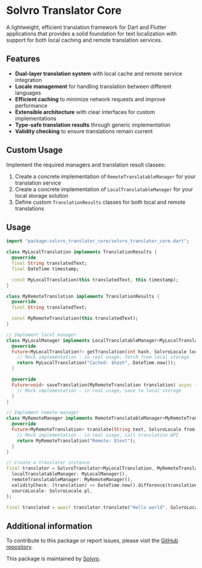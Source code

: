 <!-- 
This README describes the package. If you publish this package to pub.dev,
this README's contents appear on the landing page for your package.

For information about how to write a good package README, see the guide for
[writing package pages](https://dart.dev/tools/pub/writing-package-pages). 

For general information about developing packages, see the Dart guide for
[creating packages](https://dart.dev/guides/libraries/create-packages)
and the Flutter guide for
[developing packages and plugins](https://flutter.dev/to/develop-packages). 
-->

# Solvro Translator Core

A lightweight, efficient translation framework for Dart and Flutter applications that provides a solid foundation for text localization with support for both local caching and remote translation services.

## Features

- **Dual-layer translation system** with local cache and remote service integration
- **Locale management** for handling translation between different languages
- **Efficient caching** to minimize network requests and improve performance
- **Extensible architecture** with clear interfaces for custom implementations
- **Type-safe translation results** through generic implementation
- **Validity checking** to ensure translations remain current

## Custom Usage

Implement the required managers and translation result classes:

1. Create a concrete implementation of `RemoteTranslatableManager` for your translation service
2. Create a concrete implementation of `LocalTranslatableManager` for your local storage solution
3. Define custom `TranslationResults` classes for both local and remote translations

## Usage

```dart
import "package:solvro_translator_core/solvro_translator_core.dart";

class MyLocalTranslation implements TranslationResults {
  @override
  final String translatedText;
  final DateTime timestamp;

  const MyLocalTranslation(this.translatedText, this.timestamp);
}

class MyRemoteTranslation implements TranslationResults {
  @override
  final String translatedText;

  const MyRemoteTranslation(this.translatedText);
}

// Implement local manager
class MyLocalManager implements LocalTranslatableManager<MyLocalTranslation, MyRemoteTranslation> {
  @override
  Future<MyLocalTranslation?> getTranslation(int hash, SolvroLocale locale) async {
    // Mock implementation - in real usage, fetch from local storage
    return MyLocalTranslation("Cached: $hash", DateTime.now());
  }

  @override
  Future<void> saveTranslation(MyRemoteTranslation translation) async {
    // Mock implementation - in real usage, save to local storage
  }
}

// Implement remote manager
class MyRemoteManager implements RemoteTranslatableManager<MyRemoteTranslation> {
  @override
  Future<MyRemoteTranslation> translate(String text, SolvroLocale from, SolvroLocale to) async {
    // Mock implementation - in real usage, call translation API
    return MyRemoteTranslation("Remote: $text");
  }
}

// Create a translator instance
final translator = SolvroTranslator<MyLocalTranslation, MyRemoteTranslation>.init(
  localTranslatableManager: MyLocalManager(),
  remoteTranslatableManager: MyRemoteManager(),
  validityCheck: (translation) => DateTime.now().difference(translation.timestamp).inDays < 30,
  sourceLocale: SolvroLocale.pl,
);

final translated = await translator.translate("Hello world", SolvroLocale.en);

```

## Additional information

To contribute to this package or report issues, please visit the [GitHub repository](https://github.com/Solvro/lib-mobile-translator).

This package is maintained by [Solvro](https://github.com/Solvro).
